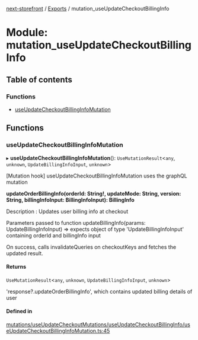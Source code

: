 [next-storefront](../README.md) / [Exports](../modules.md) / mutation_useUpdateCheckoutBillingInfo

# Module: mutation_useUpdateCheckoutBillingInfo

## Table of contents

### Functions

- [useUpdateCheckoutBillingInfoMutation](mutation_useUpdateCheckoutBillingInfo.md#useupdatecheckoutbillinginfomutation)

## Functions

### useUpdateCheckoutBillingInfoMutation

▸ **useUpdateCheckoutBillingInfoMutation**(): `UseMutationResult`<`any`, `unknown`, `UpdateBillingInfoInput`, `unknown`\>

[Mutation hook] useUpdateCheckoutBillingInfoMutation uses the graphQL mutation

<b>updateOrderBillingInfo(orderId: String!, updateMode: String, version: String, billingInfoInput: BillingInfoInput): BillingInfo</b>

Description : Updates user billing info at checkout

Parameters passed to function updateBillingInfo(params: UpdateBillingInfoInput) => expects object of type 'UpdateBillingInfoInput' containing orderId and billingInfo input

On success, calls invalidateQueries on checkoutKeys and fetches the updated result.

#### Returns

`UseMutationResult`<`any`, `unknown`, `UpdateBillingInfoInput`, `unknown`\>

'response?.updateOrderBillingInfo', which contains updated billing details of user

#### Defined in

[mutations/useUpdateCheckoutMutations/useUpdateCheckoutBillingInfo/useUpdateCheckoutBillingInfoMutation.ts:45](https://github.com/KiboSoftware/nextjs-storefront/blob/98414f4/hooks/mutations/useUpdateCheckoutMutations/useUpdateCheckoutBillingInfo/useUpdateCheckoutBillingInfoMutation.ts#L45)
